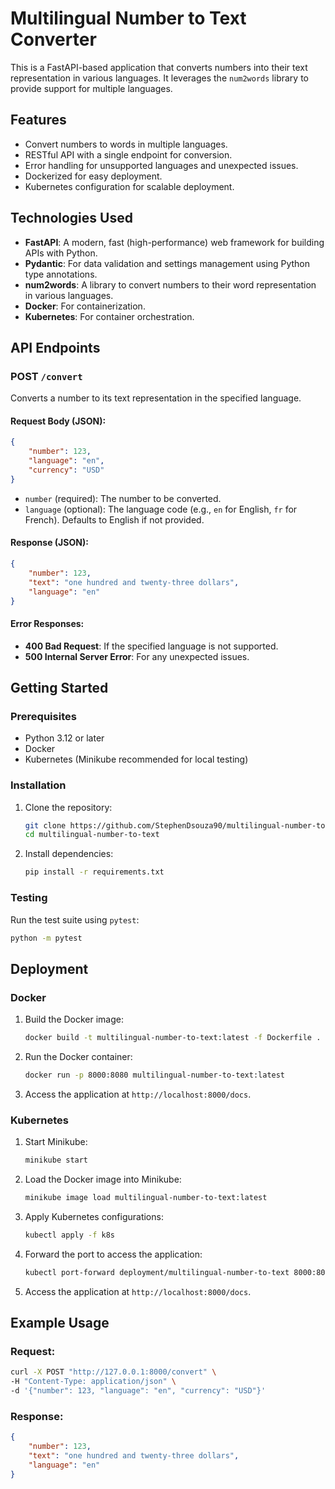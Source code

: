 # Multilingual Number to Text Converter

This is a FastAPI-based application that converts numbers into their text representation in various languages. It leverages the `num2words` library to provide support for multiple languages.

## Features
- Convert numbers to words in multiple languages.
- RESTful API with a single endpoint for conversion.
- Error handling for unsupported languages and unexpected issues.
- Dockerized for easy deployment.
- Kubernetes configuration for scalable deployment.

## Technologies Used
- **FastAPI**: A modern, fast (high-performance) web framework for building APIs with Python.
- **Pydantic**: For data validation and settings management using Python type annotations.
- **num2words**: A library to convert numbers to their word representation in various languages.
- **Docker**: For containerization.
- **Kubernetes**: For container orchestration.

## API Endpoints
### POST `/convert`
Converts a number to its text representation in the specified language.

#### Request Body (JSON):
```json
{
    "number": 123,
    "language": "en",
    "currency": "USD"
}
```
- `number` (required): The number to be converted.
- `language` (optional): The language code (e.g., `en` for English, `fr` for French). Defaults to English if not provided.

#### Response (JSON):
```json
{
    "number": 123,
    "text": "one hundred and twenty-three dollars",
    "language": "en"
}
```

#### Error Responses:
- **400 Bad Request**: If the specified language is not supported.
- **500 Internal Server Error**: For any unexpected issues.

## Getting Started

### Prerequisites
- Python 3.12 or later
- Docker
- Kubernetes (Minikube recommended for local testing)

### Installation
1. Clone the repository:
   ```bash
   git clone https://github.com/StephenDsouza90/multilingual-number-to-text.git
   cd multilingual-number-to-text
   ```
2. Install dependencies:
   ```bash
   pip install -r requirements.txt
   ```

### Testing
Run the test suite using `pytest`:
```bash
python -m pytest
```

## Deployment

### Docker
1. Build the Docker image:
   ```bash
   docker build -t multilingual-number-to-text:latest -f Dockerfile .
   ```
2. Run the Docker container:
   ```bash
   docker run -p 8000:8080 multilingual-number-to-text:latest
   ```
3. Access the application at `http://localhost:8000/docs`.

### Kubernetes
1. Start Minikube:
   ```bash
   minikube start
   ```
2. Load the Docker image into Minikube:
   ```bash
   minikube image load multilingual-number-to-text:latest
   ```
3. Apply Kubernetes configurations:
   ```bash
   kubectl apply -f k8s
   ```
4. Forward the port to access the application:
   ```bash
   kubectl port-forward deployment/multilingual-number-to-text 8000:8080
   ```
5. Access the application at `http://localhost:8000/docs`.

## Example Usage
### Request:
```bash
curl -X POST "http://127.0.0.1:8000/convert" \
-H "Content-Type: application/json" \
-d '{"number": 123, "language": "en", "currency": "USD"}'
```

### Response:
```json
{
    "number": 123,
    "text": "one hundred and twenty-three dollars",
    "language": "en"
}
```
